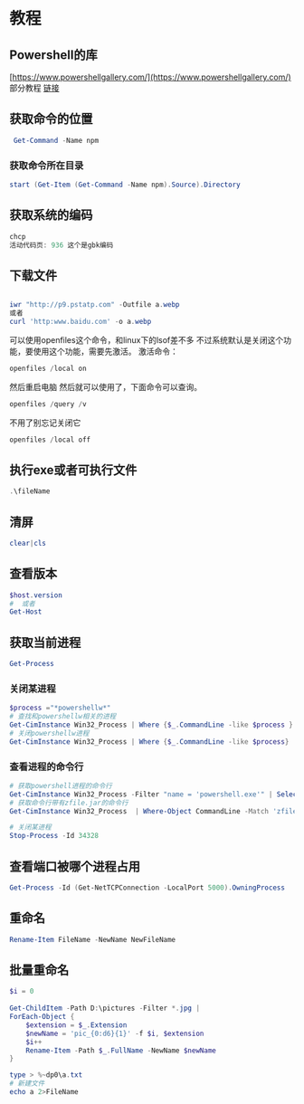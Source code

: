 # 教程

## Powershell的库

[https://www.powershellgallery.com/](https://www.powershellgallery.com/)  
部分教程  [链接](https://www.computerperformance.co.uk/powershell/)

## 获取命令的位置

```powershell
 Get-Command -Name npm
```

### 获取命令所在目录

```powershell
start (Get-Item (Get-Command -Name npm).Source).Directory
```

## 获取系统的编码

```powershell
chcp
活动代码页: 936 这个是gbk编码
```

## 下载文件

```powershell

iwr "http://p9.pstatp.com" -Outfile a.webp
或者
curl 'http:www.baidu.com' -o a.webp
```

可以使用openfiles这个命令，和linux下的lsof差不多
不过系统默认是关闭这个功能，要使用这个功能，需要先激活。
激活命令：

```powershell
openfiles /local on
```

然后重启电脑
然后就可以使用了，下面命令可以查询。

```powershell
openfiles /query /v
```

不用了别忘记关闭它

```powershell
openfiles /local off
```

## 执行exe或者可执行文件

```powershell
.\fileName 
```

## 清屏

```powershell
clear|cls 
```

## 查看版本

```powershell
$host.version
#  或者
Get-Host
```

## 获取当前进程

```powershell
Get-Process
```

### 关闭某进程

```powershell
$process ="*powershellw*"
# 查找和powershellw相关的进程
Get-CimInstance Win32_Process | Where {$_.CommandLine -like $process } | select -ExpandProperty CommandLine # | Measure-Object -Line
# 关闭powershellw进程
Get-CimInstance Win32_Process | Where {$_.CommandLine -like $process} | Remove-CimInstance
```

### 查看进程的命令行

```powershell
# 获取powershell进程的命令行
Get-CimInstance Win32_Process -Filter "name = 'powershell.exe'" | Select-Object CommandLine
# 获取命令行带有zfile.jar的命令行
Get-CimInstance Win32_Process  | Where-Object CommandLine -Match 'zfile'| Remove-CimInstance

# 关闭某进程
Stop-Process -Id 34328
```

## 查看端口被哪个进程占用

```powershell
Get-Process -Id (Get-NetTCPConnection -LocalPort 5000).OwningProcess
```

## 重命名

```powershell
Rename-Item FileName -NewName NewFileName
```

## 批量重命名

```powershell
$i = 0
 
Get-ChildItem -Path D:\pictures -Filter *.jpg |
ForEach-Object {
    $extension = $_.Extension
    $newName = 'pic_{0:d6}{1}' -f $i, $extension
    $i++
    Rename-Item -Path $_.FullName -NewName $newName
}
```

```powershell
type > %~dp0\a.txt
# 新建文件
echo a 2>FileName
```
